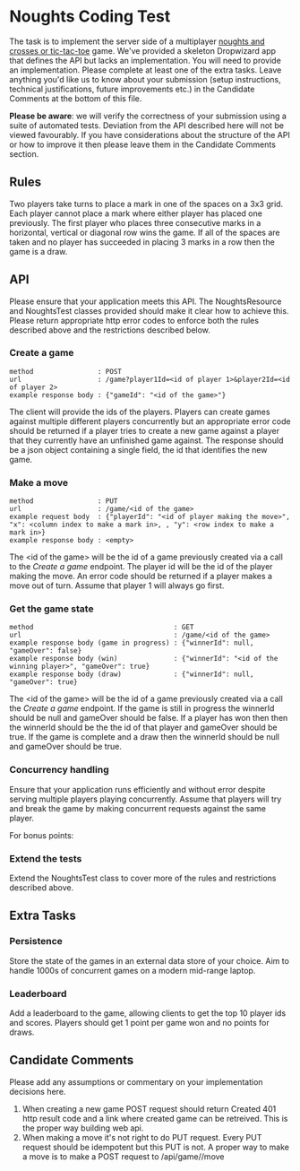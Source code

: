 Noughts Coding Test
===================

The task is to implement the server side of a multiplayer
[noughts and crosses or tic-tac-toe](http://en.wikipedia.org/wiki/Tic-tac-toe) game.  We've provided a skeleton
Dropwizard app that defines the API but lacks an implementation.  You will need to provide an implementation.
Please complete at least one of the extra tasks.  Leave anything you'd like us to know about your submission (setup
instructions, technical justifications, future improvements etc.) in the Candidate Comments at the bottom of this file.

**Please be aware**: we will verify the correctness of your submission using a suite of automated tests. Deviation from the API
described here will not be viewed favourably. If you have considerations about the structure of the API or how to improve
it then please leave them in the Candidate Comments section.

Rules
-----

Two players take turns to place a mark in one of the spaces on a 3x3 grid.  Each player cannot place a mark where either
player has placed one previously.  The first player who places three consecutive marks in a horizontal, vertical or
diagonal row wins the game.  If all of the spaces are taken and no player has succeeded in placing 3 marks in a row
then the game is a draw. 

API
---

Please ensure that your application meets this API.  The NoughtsResource and NoughtsTest classes provided should make it
clear how to achieve this.  Please return appropriate http error codes to enforce both the rules described above and
the restrictions described below.

### Create a game ###

    method                : POST
    url                   : /game?player1Id=<id of player 1>&player2Id=<id of player 2>
    example response body : {"gameId": "<id of the game>"}

The client will provide the ids of the players. Players can create games against multiple different players concurrently
but an appropriate error code should be returned if a player tries to create a  new game against a player that they
currently have an unfinished game against.  The response should be a json object containing a single field, the id that
identifies the new game.

### Make a move ###

    method                : PUT
    url                   : /game/<id of the game>
    example request body  : {"playerId": "<id of player making the move>", "x": <column index to make a mark in>, , "y": <row index to make a mark in>}
    example response body : <empty>

The \<id of the game> will be the id of a game previously created via a call to the *Create a game* endpoint.  The player id
will be the id of the player making the move.  An error code should be returned if a player makes a move out of turn.
Assume that player 1 will always go first.

### Get the game state ###

    method                                   : GET
    url                                      : /game/<id of the game>
    example response body (game in progress) : {"winnerId": null, "gameOver": false}
    example response body (win)              : {"winnerId": "<id of the winning player>", "gameOver": true}
    example response body (draw)             : {"winnerId": null, "gameOver": true}

The \<id of the game> will be the id of a game previously created via a call the *Create a game* endpoint.  If the game
is still in progress the winnerId should be null and gameOver should be false.  If a player has won then then the
winnerId should be the the id of that player and gameOver should be true. If the game is complete and a draw then the
winnerId should be null and gameOver should be true.

### Concurrency handling ###

Ensure that your application runs efficiently and without error despite serving multiple players playing concurrently.
Assume that players will try and break the game by making concurrent requests against the same player.

For bonus points:

### Extend the tests ###

Extend the NoughtsTest class to cover more of the rules and restrictions described above.


Extra Tasks
-----------

### Persistence ###

Store the state of the games in an external data store of your choice.  Aim to handle 1000s of concurrent games on a
modern mid-range laptop.

### Leaderboard ###

Add a leaderboard to the game, allowing clients to get the top 10 player ids and scores. Players should get 1 point per
game won and no points for draws.

Candidate Comments
------------------

Please add any assumptions or commentary on your implementation decisions here.

1. When creating a new game POST request should return Created 401 http result code and a link where created game can be retreived. This is the proper way building web api.
2. When making a move it's not right to do PUT request. Every PUT request should be idempotent but this PUT is not. A proper way to make a move is to make a POST request to /api/game/<gameId>/move